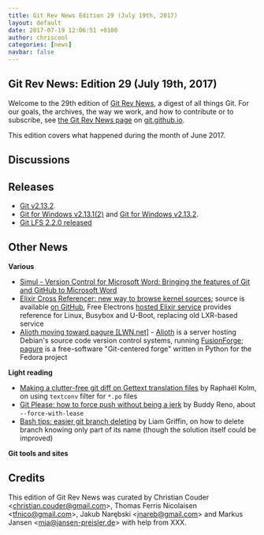 ```yaml
---
title: Git Rev News Edition 29 (July 19th, 2017)
layout: default
date: 2017-07-19 12:06:51 +0100
author: chriscool
categories: [news]
navbar: false
---
```


## Git Rev News: Edition 29 (July 19th, 2017)

Welcome to the 29th edition of [Git Rev News](https://git.github.io/rev_news/rev_news/),
a digest of all things Git. For our goals, the archives, the way we work, and how to contribute or to
subscribe, see [the Git Rev News page](https://git.github.io/rev_news/rev_news/) on [git.github.io](http://git.github.io).

This edition covers what happened during the month of June 2017.

## Discussions

<!---
### General
-->

<!---
### Reviews
-->

<!---
### Support
-->

<!---
## Developer Spotlight:
-->

## Releases

* [Git v2.13.2](https://github.com/git/git/blob/v2.13.2/Documentation/RelNotes/2.13.2.txt).
* [Git for Windows v2.13.1(2)](https://github.com/git-for-windows/git/releases/tag/v2.13.1.windows.2) and [Git for Windows v2.13.2](https://github.com/git-for-windows/git/releases/tag/v2.13.2.windows.1).
* [Git LFS 2.2.0 released](https://github.com/blog/2384-git-lfs-2-2-0-released)

## Other News

__Various__

* [Simul - Version Control for Microsoft Word: Bringing the features of Git and GitHub to Microsoft Word](https://www.simuldocs.com/blog/ben-morris/version-control-for-microsoft-word)
* [Elixir Cross Referencer: new way to browse kernel sources](http://free-electrons.com/blog/elixir/); source is available [on GitHub](https://github.com/free-electrons/elixir), Free Electrons [hosted Elixir service](http://elixir.free-electrons.com) provides reference for Linux, Busybox and U-Boot, replacing old LXR-based service
* [Alioth moving toward pagure [LWN.net]](https://lwn.net/Articles/724986/) - [Alioth](https://alioth.debian.org/) is a server hosting Debian's source code version control systems, running [FusionForge](http://www.fusionforge.org/); [pagure](https://pagure.io/pagure) is a free-software "Git-centered forge" written in Python for the Fedora project

__Light reading__

* [Making a clutter-free git diff on Gettext translation files](https://medium.com/@rkz_io/making-a-clutter-free-git-diff-on-gettext-translation-files-9c0c1bb1d8aa) by Raphaël Kolm, on using `textconv` filter for `*.po` files
* [Git Please: how to force push without being a jerk](https://medium.freecodecamp.org/git-please-a182f28efeb5) by Buddy Reno, about `--force-with-lease`
* [Bash tips: easier git branch deleting](https://medium.com/@Gryff/bash-tips-easier-git-branch-deleting-d93da0f0acec) by Liam Griffin, on how to delete branch knowing only part of its name (though the solution itself could be improved)

__Git tools and sites__


## Credits

This edition of Git Rev News was curated by
Christian Couder &lt;<christian.couder@gmail.com>&gt;,
Thomas Ferris Nicolaisen &lt;<tfnico@gmail.com>&gt;,
Jakub Narębski &lt;<jnareb@gmail.com>&gt; and
Markus Jansen &lt;<mja@jansen-preisler.de>&gt;
with help from XXX.
